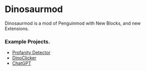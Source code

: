 # Dinosaurmod
Dinosaurmod is a mod of Penguinmod with New Blocks, and new Extensions.
### Example Projects.

- [Profanity Detector](https://dinosaurmod.github.io/?project_url=https://raw.githubusercontent.com/Dinosaurmod/example/main/src/dino-files/SwearDetector.dino)
- [DinoClicker](https://dinosaurmod.github.io/?project_url=https://raw.githubusercontent.com/Dinosaurmod/example/main/src/dino-files/DinoClicker.dino)
- [ChatGPT](https://dinosaurmod.github.io/?project_url=https://raw.githubusercontent.com/Dinosaurmod/example/main/src/dino-files/ChatGPT.dino)
